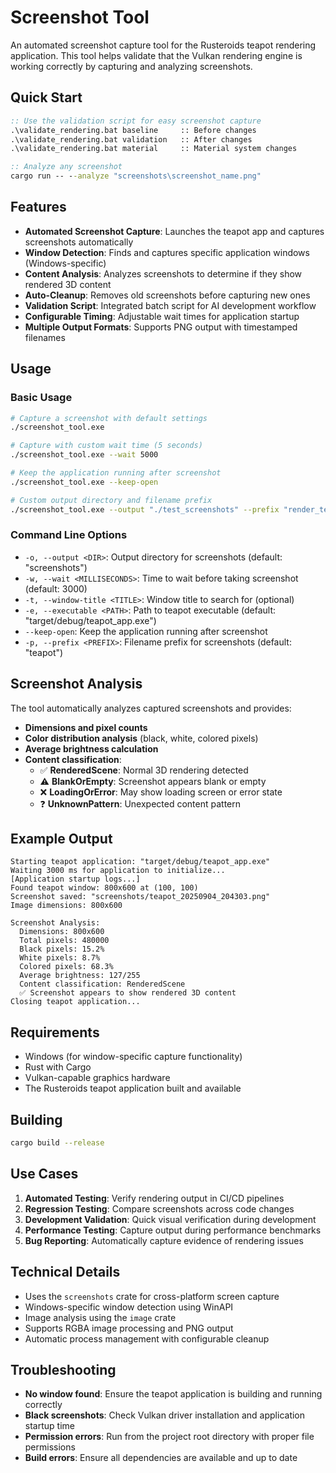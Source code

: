 # Screenshot Tool

An automated screenshot capture tool for the Rusteroids teapot rendering application. This tool helps validate that the Vulkan rendering engine is working correctly by capturing and analyzing screenshots.

## Quick Start

```cmd
:: Use the validation script for easy screenshot capture
.\validate_rendering.bat baseline     :: Before changes
.\validate_rendering.bat validation   :: After changes
.\validate_rendering.bat material     :: Material system changes

:: Analyze any screenshot
cargo run -- --analyze "screenshots\screenshot_name.png"
```

## Features

- **Automated Screenshot Capture**: Launches the teapot app and captures screenshots automatically
- **Window Detection**: Finds and captures specific application windows (Windows-specific)
- **Content Analysis**: Analyzes screenshots to determine if they show rendered 3D content
- **Auto-Cleanup**: Removes old screenshots before capturing new ones
- **Validation Script**: Integrated batch script for AI development workflow
- **Configurable Timing**: Adjustable wait times for application startup
- **Multiple Output Formats**: Supports PNG output with timestamped filenames

## Usage

### Basic Usage
```bash
# Capture a screenshot with default settings
./screenshot_tool.exe

# Capture with custom wait time (5 seconds)
./screenshot_tool.exe --wait 5000

# Keep the application running after screenshot
./screenshot_tool.exe --keep-open

# Custom output directory and filename prefix
./screenshot_tool.exe --output "./test_screenshots" --prefix "render_test"
```

### Command Line Options

- `-o, --output <DIR>`: Output directory for screenshots (default: "screenshots")
- `-w, --wait <MILLISECONDS>`: Time to wait before taking screenshot (default: 3000)
- `-t, --window-title <TITLE>`: Window title to search for (optional)
- `-e, --executable <PATH>`: Path to teapot executable (default: "target/debug/teapot_app.exe")
- `--keep-open`: Keep the application running after screenshot
- `-p, --prefix <PREFIX>`: Filename prefix for screenshots (default: "teapot")

## Screenshot Analysis

The tool automatically analyzes captured screenshots and provides:

- **Dimensions and pixel counts**
- **Color distribution analysis** (black, white, colored pixels)
- **Average brightness calculation**
- **Content classification**:
  - ✅ **RenderedScene**: Normal 3D rendering detected
  - ⚠️ **BlankOrEmpty**: Screenshot appears blank or empty
  - ❌ **LoadingOrError**: May show loading screen or error state
  - ❓ **UnknownPattern**: Unexpected content pattern

## Example Output

```
Starting teapot application: "target/debug/teapot_app.exe"
Waiting 3000 ms for application to initialize...
[Application startup logs...]
Found teapot window: 800x600 at (100, 100)
Screenshot saved: "screenshots/teapot_20250904_204303.png"
Image dimensions: 800x600

Screenshot Analysis:
  Dimensions: 800x600
  Total pixels: 480000
  Black pixels: 15.2%
  White pixels: 8.7%
  Colored pixels: 68.3%
  Average brightness: 127/255
  Content classification: RenderedScene
  ✅ Screenshot appears to show rendered 3D content
Closing teapot application...
```

## Requirements

- Windows (for window-specific capture functionality)
- Rust with Cargo
- Vulkan-capable graphics hardware
- The Rusteroids teapot application built and available

## Building

```bash
cargo build --release
```

## Use Cases

1. **Automated Testing**: Verify rendering output in CI/CD pipelines
2. **Regression Testing**: Compare screenshots across code changes
3. **Development Validation**: Quick visual verification during development
4. **Performance Testing**: Capture output during performance benchmarks
5. **Bug Reporting**: Automatically capture evidence of rendering issues

## Technical Details

- Uses the `screenshots` crate for cross-platform screen capture
- Windows-specific window detection using WinAPI
- Image analysis using the `image` crate
- Supports RGBA image processing and PNG output
- Automatic process management with configurable cleanup

## Troubleshooting

- **No window found**: Ensure the teapot application is building and running correctly
- **Black screenshots**: Check Vulkan driver installation and application startup time
- **Permission errors**: Run from the project root directory with proper file permissions
- **Build errors**: Ensure all dependencies are available and up to date
